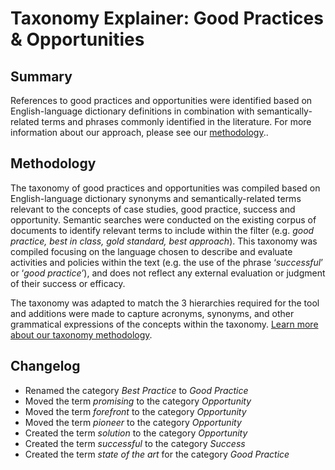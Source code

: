 # Taxonomy Explainer: Good Practices & Opportunities

## Summary

References to good practices and opportunities were identified based on English-language dictionary definitions in combination with semantically-related terms and phrases commonly identified in the literature. For more information about our approach, please see our [methodology](../METHODOLOGY.md)..

## Methodology

The taxonomy of good practices and opportunities was compiled based on English-language dictionary synonyms and semantically-related terms relevant to the concepts of case studies, good practice, success and opportunity. Semantic searches were conducted on the existing corpus of documents to identify relevant terms to include within the filter (e.g. *good practice, best in class, gold standard, best approach*). This taxonomy was compiled focusing on the language chosen to describe and evaluate activities and policies within the text (e.g. the use of the phrase ‘*successful*’ or ‘*good practice’*), and does not reflect any external evaluation or judgment of their success or efficacy. 

The taxonomy was adapted to match the 3 hierarchies required for the tool and additions were made to capture acronyms, synonyms, and other grammatical expressions of the concepts within the taxonomy. [Learn more about our taxonomy methodology](../METHODOLOGY.md).

## Changelog

- Renamed the category *Best Practice* to *Good Practice*
- Moved the term *promising* to the category *Opportunity*
- Moved the term *forefront* to the category *Opportunity*
- Moved the term *pioneer* to the category *Opportunity*
- Created the term *solution* to the category *Opportunity*
- Created the term *successful* to the category *Success*
- Created the term *state of the art* for the category *Good Practice*